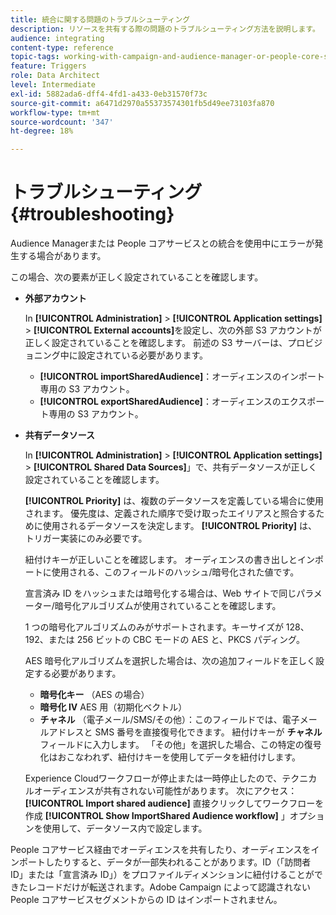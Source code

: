 ```yaml
---
title: 統合に関する問題のトラブルシューティング
description: リソースを共有する際の問題のトラブルシューティング方法を説明します。
audience: integrating
content-type: reference
topic-tags: working-with-campaign-and-audience-manager-or-people-core-service
feature: Triggers
role: Data Architect
level: Intermediate
exl-id: 5882ada6-dff4-4fd1-a433-0eb31570f73c
source-git-commit: a6471d2970a55373574301fb5d49ee73103fa870
workflow-type: tm+mt
source-wordcount: '347'
ht-degree: 18%

---
```


# トラブルシューティング{#troubleshooting}

Audience Managerまたは People コアサービスとの統合を使用中にエラーが発生する場合があります。

この場合、次の要素が正しく設定されていることを確認します。

* **外部アカウント**

  In **[!UICONTROL Administration]** > **[!UICONTROL Application settings]** > **[!UICONTROL External accounts]**&#x200B;を設定し、次の外部 S3 アカウントが正しく設定されていることを確認します。 前述の S3 サーバーは、プロビジョニング中に設定されている必要があります。

   * **[!UICONTROL importSharedAudience]**：オーディエンスのインポート専用の S3 アカウント。
   * **[!UICONTROL exportSharedAudience]**：オーディエンスのエクスポート専用の S3 アカウント。

* **共有データソース**

  In **[!UICONTROL Administration]** > **[!UICONTROL Application settings]** > **[!UICONTROL Shared Data Sources]**」で、共有データソースが正しく設定されていることを確認します。

  **[!UICONTROL Priority]** は、複数のデータソースを定義している場合に使用されます。 優先度は、定義された順序で受け取ったエイリアスと照合するために使用されるデータソースを決定します。 **[!UICONTROL Priority]** は、トリガー実装にのみ必要です。

  紐付けキーが正しいことを確認します。 オーディエンスの書き出しとインポートに使用される、このフィールドのハッシュ/暗号化された値です。

  宣言済み ID をハッシュまたは暗号化する場合は、Web サイトで同じパラメーター/暗号化アルゴリズムが使用されていることを確認します。

  1 つの暗号化アルゴリズムのみがサポートされます。キーサイズが 128、192、または 256 ビットの CBC モードの AES と、PKCS パディング。

  AES 暗号化アルゴリズムを選択した場合は、次の追加フィールドを正しく設定する必要があります。

   * **暗号化キー** （AES の場合）
   * **暗号化 IV** AES 用（初期化ベクトル）
   * **チャネル** （電子メール/SMS/その他）：このフィールドでは、電子メールアドレスと SMS 番号を直接復号化できます。 紐付けキーが **チャネル** フィールドに入力します。 「その他」を選択した場合、この特定の復号化はおこなわれず、紐付けキーを使用してデータを紐付けします。

  Experience Cloudワークフローが停止または一時停止したので、テクニカルオーディエンスが共有されない可能性があります。 次にアクセス： **[!UICONTROL Import shared audience]** 直接クリックしてワークフローを作成 **[!UICONTROL Show ImportShared Audience workflow]** 」オプションを使用して、データソース内で設定します。

People コアサービス経由でオーディエンスを共有したり、オーディエンスをインポートしたりすると、データが一部失われることがあります。ID（「訪問者 ID」または「宣言済み ID」）をプロファイルディメンションに紐付けることができたレコードだけが転送されます。Adobe Campaign によって認識されない People コアサービスセグメントからの ID はインポートされません。
